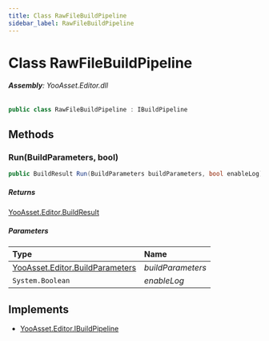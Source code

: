 ```yaml
---
title: Class RawFileBuildPipeline
sidebar_label: RawFileBuildPipeline
---
```

# Class RawFileBuildPipeline


###### **Assembly**: YooAsset.Editor.dll

```csharp title="Declaration"
public class RawFileBuildPipeline : IBuildPipeline
```
## Methods
### Run(BuildParameters, bool)


```csharp title="Declaration"
public BuildResult Run(BuildParameters buildParameters, bool enableLog)
```

##### Returns

[YooAsset.Editor.BuildResult](../YooAsset.Editor/BuildResult.md)

##### Parameters

| Type | Name |
|:--- |:--- |
| [YooAsset.Editor.BuildParameters](../YooAsset.Editor/BuildParameters.md) | *buildParameters* |
| `System.Boolean` | *enableLog* |


## Implements

* [YooAsset.Editor.IBuildPipeline](../YooAsset.Editor/IBuildPipeline.md)

